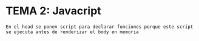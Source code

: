 # TEMA 2: Javacript

`En el head se ponen script para declarar funciones porque este script se ejecuta antes de renderizar el body en memoria`